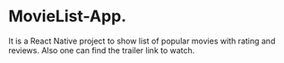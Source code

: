 # MovieList-App. 
It is a React Native project to show list of popular movies with rating and reviews.
Also one can find the trailer link to watch.
